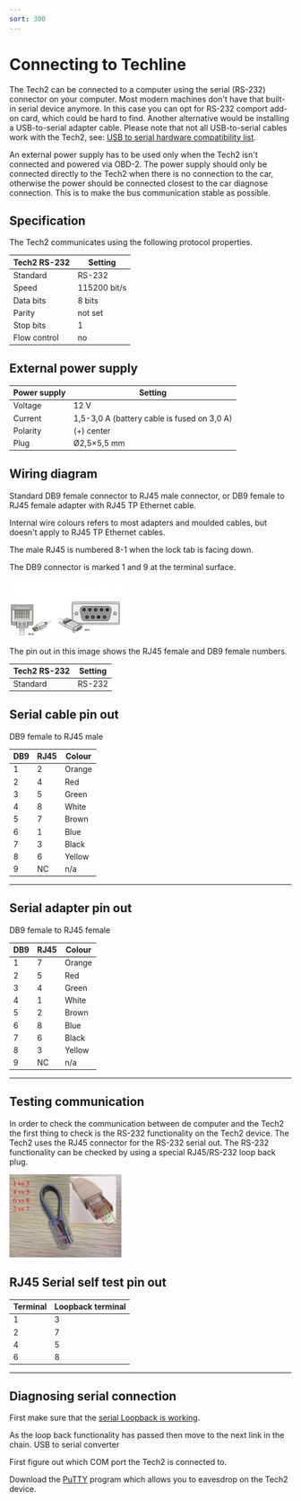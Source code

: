 ```yaml
---
sort: 300
---
```

# Connecting to Techline

The Tech2 can be connected to a computer using the serial (RS-232) connector on your computer. Most modern machines don't have that built-in serial device anymore. In this case you can opt for RS-232 comport add-on card, which could be hard to find. Another alternative would be installing a USB-to-serial adapter cable. Please note that not all USB-to-serial cables work with the Tech2, see: [USB to serial hardware compatibility list](/content/tech2_hardware_issues/usb_to_serial_adapters.html).

An external power supply has to be used only when the Tech2 isn't connected and powered via OBD-2. The power supply should only be connected directly to the Tech2 when there is no connection to the car, otherwise the power should be connected closest to the car diagnose connection. This is to make the bus communication stable as possible.

## Specification

The Tech2 communicates using the following protocol properties.

| Tech2 RS-232 | Setting |
| --- | --- |
| Standard | RS-232 |
| Speed | 115200 bit/s |
| Data bits | 8 bits |
| Parity | not set |
| Stop bits | 1 |
| Flow control | no |

 ## External power supply

| Power supply | Setting |
| --- | --- |
| Voltage | 12 V |
| Current | 1,5-3,0 A (battery cable is fused on 3,0 A) |
| Polarity | (+) center |
| Plug | Ø2,5×5,5 mm |

## Wiring diagram

Standard DB9 female connector to RJ45 male connector, or DB9 female to RJ45 female adapter with RJ45 TP Ethernet cable.

Internal wire colours refers to most adapters and moulded cables, but doesn't apply to RJ45 TP Ethernet cables.

The male RJ45 is numbered 8-1 when the lock tab is facing down.

The DB9 connector is marked 1 and 9 at the terminal surface.

[![](pinout_rj45-to-db9_01_thumb.png)](pinout_rj45-to-db9_01.png)

The pin out in this image shows the RJ45 female and DB9 female numbers.

| Tech2 RS-232 | Setting |
| --- | --- | 
| Standard | RS-232 |

## Serial cable pin out

DB9 female to RJ45 male

| DB9 | RJ45 | Colour |
| --- | --- | --- |
| 1 | 2 | Orange |
| 2 | 4 | Red |
| 3 | 5 | Green |
| 4 | 8 | White |
| 5 | 7 | Brown |
| 6 | 1 | Blue |
| 7 | 3 | Black |
| 8 | 6 | Yellow |
| 9 | NC | n/a |

--- 

## Serial adapter pin out

DB9 female to RJ45 female

| DB9 |	RJ45 | Colour |
| --- | --- | --- |
| 1 | 7 | Orange |
| 2 | 5 | Red |
| 3 | 4 | Green |
| 4 | 1 | White |
| 5 | 2 | Brown |
| 6 | 8 | Blue |
| 7 | 6 | Black |
| 8 | 3 | Yellow |
| 9 | NC | n/a |

---

## Testing communication

In order to check the communication between de computer and the Tech2 the first thing to check is the RS-232 functionality on the Tech2 device. The Tech2 uses the RJ45 connector for the RS-232 serial out. The RS-232 functionality can be checked by using a special RJ45/RS-232 loop back plug.

[![](tech2_rs232loopbackplug_01_thumb.jpg)](tech2_rs232loopbackplug_01.jpg)

## RJ45 Serial self test pin out

| Terminal | Loopback terminal |
| --- | --- |
| 1 | 3 |
| 2 | 7 |
| 4 | 5 |
| 6 | 8 |

---

## Diagnosing serial connection

First make sure that the [serial Loopback is working](/content/tech2_hardware_issues/rs232_loopback.html).

As the loop back functionality has passed then move to the next link in the chain.
USB to serial converter

First figure out which COM port the Tech2 is connected to.

Download the [PuTTY](http://the.earth.li/~sgtatham/putty/latest/x86/putty.exe) program which allows you to eavesdrop on the Tech2 device.
